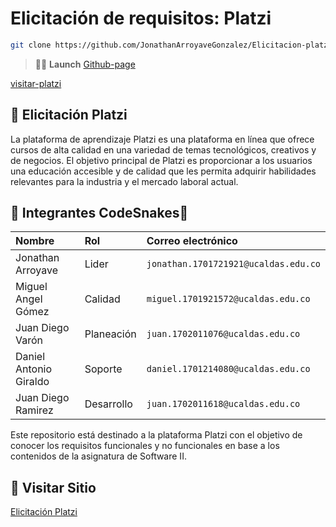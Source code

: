 # Elicitación de requisitos: Platzi

```sh
git clone https://github.com/JonathanArroyaveGonzalez/Elicitacion-platzi.git
```

> 🧑‍🚀 **Launch** [Github-page](https://jonathanarroyavegonzalez.github.io/Elicitacion-platzi/)

[visitar-platzi](https://platzi.com)

## 🚀 Elicitación Platzi

La plataforma de aprendizaje Platzi es una plataforma en línea que ofrece cursos de alta calidad en una variedad de temas tecnológicos, creativos y de negocios. El objetivo principal de Platzi es proporcionar a los usuarios una educación accesible y de calidad que les permita adquirir habilidades relevantes para la industria y el mercado laboral actual.


## 🧞 Integrantes CodeSnakes🐍
|          Nombre         |     Rol     |         Correo electrónico           |
|:----------------------- |:----------- |:------------------------------------ |
| Jonathan Arroyave       | Lider       | `jonathan.1701721921@ucaldas.edu.co` |
| Miguel Angel Gómez      | Calidad     | `miguel.1701921572@ucaldas.edu.co`   |
| Juan Diego Varón        | Planeación  | `juan.1702011076@ucaldas.edu.co`     |
| Daniel Antonio Giraldo  | Soporte     | `daniel.1701214080@ucaldas.edu.co`   |
| Juan Diego Ramirez      | Desarrollo  | `juan.1702011618@ucaldas.edu.co`     |


Este repositorio está destinado a la plataforma Platzi con el objetivo de conocer los requisitos funcionales y no funcionales en 
base a los contenidos de la asignatura de  Software II.


## 👀 Visitar Sitio

[Elicitación Platzi](https://jonathanarroyavegonzalez.github.io/Elicitacion-platzi/) 

